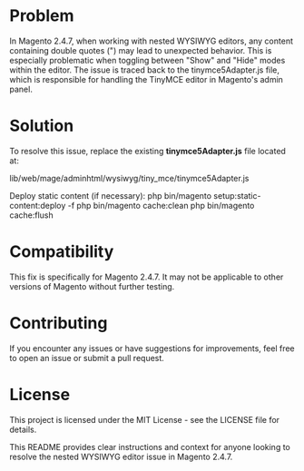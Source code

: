 # Problem
In Magento 2.4.7, when working with nested WYSIWYG editors, any content containing double quotes (") may lead to unexpected behavior. This is especially problematic when toggling between "Show" and "Hide" modes within the editor. The issue is traced back to the tinymce5Adapter.js file, which is responsible for handling the TinyMCE editor in Magento's admin panel.

# Solution
To resolve this issue, replace the existing **tinymce5Adapter.js** file located at:

lib/web/mage/adminhtml/wysiwyg/tiny_mce/tinymce5Adapter.js

Deploy static content (if necessary):
php bin/magento setup:static-content:deploy -f
php bin/magento cache:clean
php bin/magento cache:flush

# Compatibility
This fix is specifically for Magento 2.4.7. It may not be applicable to other versions of Magento without further testing.

# Contributing
If you encounter any issues or have suggestions for improvements, feel free to open an issue or submit a pull request.

# License
This project is licensed under the MIT License - see the LICENSE file for details.

This README provides clear instructions and context for anyone looking to resolve the nested WYSIWYG editor issue in Magento 2.4.7.



